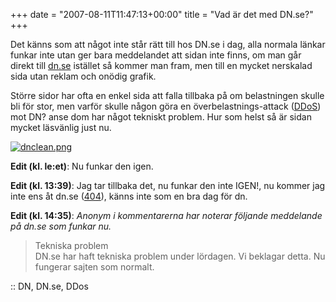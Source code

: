 +++
date = "2007-08-11T11:47:13+00:00"
title = "Vad är det med DN.se?"
+++

<p>Det känns som att något inte står rätt till hos DN.se i dag, alla normala länkar funkar inte utan ger bara meddelandet att sidan inte finns, om man går direkt till <a href="http://www.dn.se">dn.se</a> istället så kommer man fram, men till en mycket nerskalad sida utan reklam och onödig grafik.</p>
<p>Större sidor har ofta en enkel sida att falla tillbaka på om belastningen skulle bli för stor, men varför skulle någon göra en överbelastnings-attack (<a href="http://sv.wikipedia.org/wiki/DDoS">DDoS</a>) mot DN? anse dom har något tekniskt problem. Hur som helst så är sidan mycket läsvänlig just nu.</p>
<p><a href="http://www.dn.se/polopoly.jsp%3Fd=2916&amp;a=679457.html"><img src="/images/2007/08/dnclean.png" alt="dnclean.png" /></a></p>
<p><strong>Edit (kl. le:et)</strong>: Nu funkar den igen.</p>
<p><strong>Edit (kl. 13:39)</strong>: Jag tar tillbaka det, nu funkar den inte IGEN!, nu kommer jag inte ens åt dn.se (<a href="http://sv.wikipedia.org/wiki/404_error">404</a>), känns inte som en bra dag för dn.</p>
<p><strong>Edit (kl. 14:35)</strong>: <em>Anonym i kommentarerna har noterar följande meddelande på dn.se som funkar nu.</em></p>
<blockquote><p><span class="h5">Tekniska problem</span><br />
DN.se har haft tekniska problem under lördagen. Vi beklagar detta. Nu fungerar sajten som normalt.</p>
<p><span class="text"></span></p></blockquote>
<p>:: DN, DN.se, DDos</p>
<small></small>

